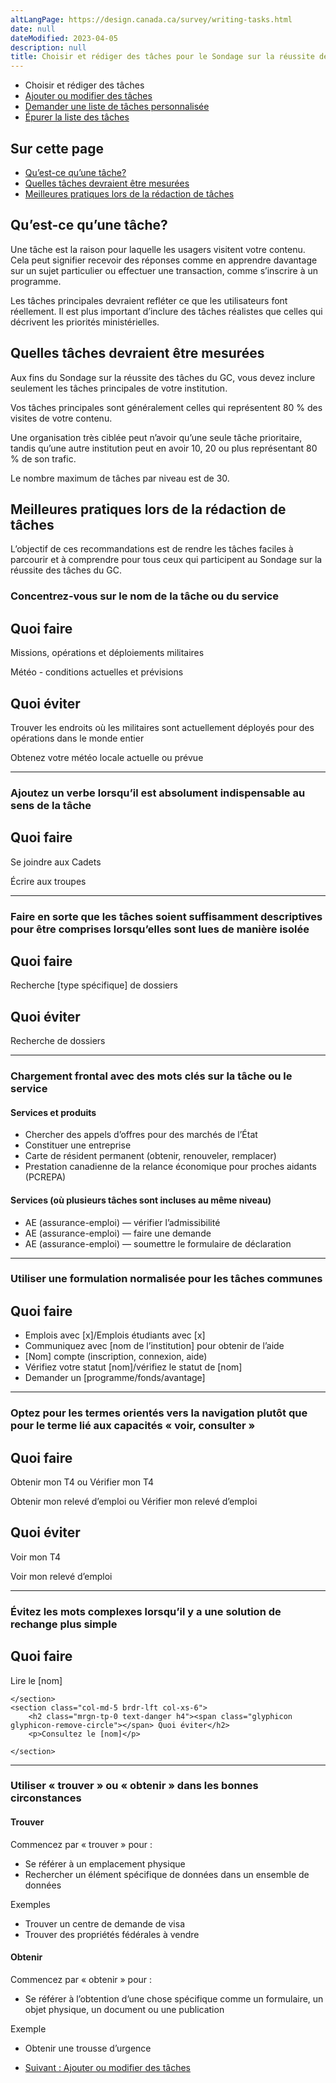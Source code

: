 ```yaml
---
altLangPage: https://design.canada.ca/survey/writing-tasks.html
date: null
dateModified: 2023-04-05
description: null
title: Choisir et rédiger des tâches pour le Sondage sur la réussite des tâches du GC
---
```


<div class="gc-stp-stp">
    <div class="row">
        <ul class="toc lst-spcd col-md-12">
            <li class="col-md-4 col-sm-6"><a class="list-group-item active">Choisir et rédiger des tâches</a></li>
            <li class="col-md-4 col-sm-6"><a class="list-group-item" href="modifier-taches.html">Ajouter ou modifier des tâches</a></li>
            <li class="col-md-4 col-sm-6"><a class="list-group-item" href="liste-personnalisee.html">Demander une liste de tâches personnalisée</a></li>
            <li class="col-md-4 col-sm-6"><a class="list-group-item" href="epurer-taches.html">Épurer la liste des tâches</a></li>
        </ul>
    </div>
</div>

## Sur cette page

* [Qu’est-ce qu’une tâche?](#quest-ce-quune-tâche)
* [Quelles tâches devraient être mesurées](#quelles-tâches-devraient-être-mesurées)
* [Meilleures pratiques lors de la rédaction de tâches](#meilleures-pratiques-lors-de-la-rédaction-de-tâches)

## Qu’est-ce qu’une tâche?

Une tâche est la raison pour laquelle les usagers visitent votre contenu. Cela peut signifier recevoir des réponses comme en apprendre davantage sur un sujet particulier ou effectuer une transaction, comme s’inscrire à un programme.

Les tâches principales devraient refléter ce que les utilisateurs font réellement. Il est plus important d’inclure des tâches réalistes que celles qui décrivent les priorités ministérielles.

## Quelles tâches devraient être mesurées

Aux fins du Sondage sur la réussite des tâches du GC, vous devez inclure seulement les tâches principales de votre institution.

Vos tâches principales sont généralement celles qui représentent 80 % des visites de votre contenu.

Une organisation très ciblée peut n’avoir qu’une seule tâche prioritaire, tandis qu’une autre institution peut en avoir 10, 20 ou plus représentant 80 % de son trafic.

Le nombre maximum de tâches par niveau est de 30.

## Meilleures pratiques lors de la rédaction de tâches

L’objectif de ces recommandations est de rendre les tâches faciles à parcourir et à comprendre pour tous ceux qui participent au Sondage sur la réussite des tâches du GC.

### Concentrez-vous sur le nom de la tâche ou du service

<div class="row wb-eqht mrgn-tp-lg">
    <section class="col-md-5 col-xs-6">
        <h2 class="mrgn-tp-0 text-success h4"><span class="glyphicon glyphicon-ok-circle"></span> Quoi faire</h2>
        <p>Missions, opérations et déploiements militaires</p>
        <p>Météo - conditions actuelles et prévisions</p>
    </section>
    <section class="col-md-5 brdr-lft col-xs-6">
        <h2 class="mrgn-tp-0 text-danger h4"><span class="glyphicon glyphicon-remove-circle"></span> Quoi éviter</h2>
        <p>Trouver les endroits où les militaires sont actuellement déployés pour des opérations dans le monde entier</p>
        <p>Obtenez votre météo locale actuelle ou prévue</p>
    </section>
</div>
<hr>

### Ajoutez un verbe lorsqu’il est absolument indispensable au sens de la tâche

<div class="row wb-eqht mrgn-tp-lg">
    <section class="col-md-5 col-xs-6">
        <h2 class="mrgn-tp-0 text-success h4"><span class="glyphicon glyphicon-ok-circle"></span> Quoi faire</h2>
        <p>Se joindre aux Cadets</p>
        <p>Écrire aux troupes </p>
    </section>
</div>
<hr>

### Faire en sorte que les tâches soient suffisamment descriptives pour être comprises lorsqu’elles sont lues de manière isolée

<div class="row wb-eqht mrgn-tp-lg">
    <section class="col-md-5 col-xs-6">
        <h2 class="mrgn-tp-0 text-success h4"><span class="glyphicon glyphicon-ok-circle"></span> Quoi faire</h2>
        <p>Recherche [type spécifique] de dossiers</p>
    </section>
    <section class="col-md-5 brdr-lft col-xs-6">
        <h2 class="mrgn-tp-0 text-danger h4"><span class="glyphicon glyphicon-remove-circle"></span> Quoi éviter</h2>
        <p>Recherche de dossiers </p>
    </section>
</div>

* * *

### Chargement frontal avec des mots clés sur la tâche ou le service

#### Services et produits

* Chercher des appels d’offres pour des marchés de l’État
* Constituer une entreprise
* Carte de résident permanent (obtenir, renouveler, remplacer)
* Prestation canadienne de la relance économique pour proches aidants (PCREPA)

#### Services (où plusieurs tâches sont incluses au même niveau)

* AE (assurance-emploi) — vérifier l’admissibilité
* AE (assurance-emploi) — faire une demande
* AE (assurance-emploi) — soumettre le formulaire de déclaration

* * *

### Utiliser une formulation normalisée pour les tâches communes

<div class="row wb-eqht mrgn-tp-lg">
    <section class="col-md-12 col-xs-12">
        <h2 class="mrgn-tp-0 text-success h4"><span class="glyphicon glyphicon-ok-circle"></span> Quoi faire</h2>
        <ul>
            <li>Emplois avec [x]/Emplois étudiants avec [x]</li>
            <li>Communiquez avec [nom de l’institution] pour obtenir de l’aide</li>
            <li>[Nom] compte (inscription, connexion, aide)</li>
            <li>Vérifiez votre statut [nom]/vérifiez le statut de [nom]</li>
            <li>Demander un [programme/fonds/avantage]</li>
        </ul>
    </section>
</div>

* * *

### Optez pour les termes orientés vers la navigation plutôt que pour le terme lié aux capacités «&nbsp;voir, consulter&nbsp;»

<div class="row wb-eqht mrgn-tp-lg">
    <section class="col-md-5 col-xs-6">
        <h2 class="mrgn-tp-0 text-success h4"><span class="glyphicon glyphicon-ok-circle"></span>Quoi faire</h2>
        <p>Obtenir mon T4 ou Vérifier mon T4</p>
        <p>Obtenir mon relevé d’emploi ou Vérifier mon relevé d’emploi</p>
    </section>
    <section class="col-md-5 brdr-lft col-xs-6">
        <h2 class="mrgn-tp-0 text-danger h4"><span class="glyphicon glyphicon-remove-circle"></span>Quoi éviter</h2>
        <p>Voir mon T4</p>
        <p>Voir mon relevé d’emploi</p>
    </section>
</div>

* * *

### Évitez les mots complexes lorsqu’il y a une solution de rechange plus simple

<div class="row wb-eqht mrgn-tp-lg">
    <section class="col-md-5 col-xs-6">
        <h2 class="mrgn-tp-0 text-success h4"><span class="glyphicon glyphicon-ok-circle"></span> Quoi faire</h2>
        <p>Lire le [nom]</p>

    </section>
    <section class="col-md-5 brdr-lft col-xs-6">
        <h2 class="mrgn-tp-0 text-danger h4"><span class="glyphicon glyphicon-remove-circle"></span> Quoi éviter</h2>
        <p>Consultez le [nom]</p>

    </section>
</div>

* * *

### Utiliser «&nbsp;trouver&nbsp;» ou «&nbsp;obtenir&nbsp;» dans les bonnes circonstances

#### Trouver

Commencez par «&nbsp;trouver&nbsp;» pour&nbsp;:

* Se référer à un emplacement physique
* Rechercher un élément spécifique de données dans un ensemble de données

<div class="well well-sm">
    <p>Exemples</p>
    <ul>
        <li>Trouver un centre de demande de visa</li>
        <li>Trouver des propriétés fédérales à vendre</li>
    </ul>
</div>

#### Obtenir

Commencez par «&nbsp;obtenir&nbsp;» pour&nbsp;:

* Se référer à l’obtention d’une chose spécifique comme un formulaire, un objet physique, un document ou une publication

<div class="well well-sm">
    <p>Exemple</p>
    <ul>
        <li>Obtenir une trousse d’urgence</li>
    </ul>
</div>

<nav role="navigation" class="mrgn-bttm-lg">
    <ul class="pager">
        <li class="next"><a href="modifier-taches.html" rel="next">Suivant&nbsp;: Ajouter ou modifier des tâches</a></li>
    </ul>
</nav>
